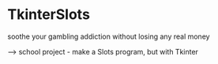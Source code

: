 # TkinterSlots

soothe your gambling addiction without losing any real money

--> school project - make a Slots program, but with Tkinter
